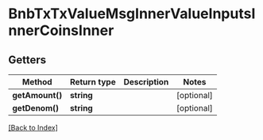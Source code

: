 # BnbTxTxValueMsgInnerValueInputsInnerCoinsInner

## Getters

Method | Return type | Description | Notes
------------ | ------------- | ------------- | -------------
**getAmount()** | **string** |  | [optional]
**getDenom()** | **string** |  | [optional]

[[Back to Index]](../index.md)
